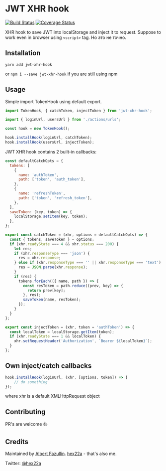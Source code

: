 # JWT XHR hook
[![Build Status](https://travis-ci.org/hex22a/jwt-xhr-hook.svg?branch=master)](https://travis-ci.org/hex22a/jwt-xhr-hook)
[![Coverage Status](https://coveralls.io/repos/github/hex22a/jwt-xhr-hook/badge.svg?branch=master)](https://coveralls.io/github/hex22a/jwt-xhr-hook?branch=master)

XHR hook to save JWT into localStorage and inject it to request. Suppose to work even in browser using `<script>` tag. Но это не точно.

## Installation

`yarn add jwt-xhr-hook`

or `npm i --save jwt-xhr-hook` if you are still using npm

## Usage

Simple import TokenHook using default export.

```javascript
import TokenHook, { catchToken, injectToken } from 'jwt-xhr-hook';

import { loginUrl, usersUrl } from './actions/urls';

const hook = new TokenHook();

hook.installHook(loginUrl, catchToken);
hook.installHook(usersUrl, injectToken);
```

JWT XHR hook contains 2 built-in callbacks:
```javascript
const defaultCatchOpts = {
  tokens: [
    {
      name: 'authToken',
      path: ['token', 'auth_token'],
    },
    {
      name: 'refreshToken',
      path: ['token', 'refresh_token'],
    },
  ],
  saveToken: (key, token) => {
    localStorage.setItem(key, token);
  },
};

export const catchToken = (xhr, options = defaultCatchOpts) => {
  const { tokens, saveToken } = options;
  if (xhr.readyState === 4 && xhr.status === 200) {
    let res;
    if (xhr.responseType === 'json') {
      res = xhr.response;
    } else if (xhr.responseType === '' || xhr.responseType === 'text') {
      res = JSON.parse(xhr.response);
    }
    if (res) {
      tokens.forEach(({ name, path }) => {
        const resToken = path.reduce((prev, key) => {
          return prev[key];
        }, res);
        saveToken(name, resToken);
      });
    }
  }
};

export const injectToken = (xhr, token = 'authToken') => {
  const localToken = localStorage.getItem(token);
  if (xhr.readyState === 1 && localToken) {
    xhr.setRequestHeader('Authorization', `Bearer ${localToken}`);
  }
};
```

## Own inject/catch callbacks

```javascript
hook.installHook(loginUrl, (xhr, [options, token]) => {
	// do something
});

```

where xhr is a default XMLHttpRequest object

## Contributing
PR's are welcome 👍

## Credits
Maintained by [Albert Fazullin](http://github.com/AlbertFazullin).
[hex22a](http://github.com/hex22a) - that's also me.

Twitter: [@hex22a](https://twitter.com/hex22a)

